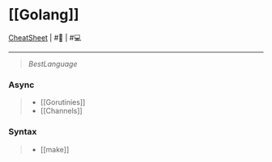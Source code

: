 # [[Golang]]
[CheatSheet](https://go.dev/doc/) | #📃 | #💻 
___
> $Best Language$

### Async
> - [[Gorutinies]]
> - [[Channels]]

### Syntax
> - [[make]]
